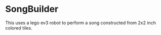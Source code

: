 # SongBuilder
This uses a lego ev3 robot to perform a song constructed from 2x2 inch colored tiles.  
